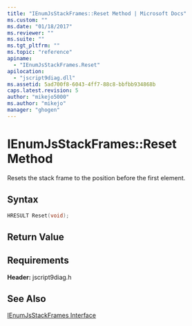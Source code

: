 ```yaml
---
title: "IEnumJsStackFrames::Reset Method | Microsoft Docs"
ms.custom: ""
ms.date: "01/18/2017"
ms.reviewer: ""
ms.suite: ""
ms.tgt_pltfrm: ""
ms.topic: "reference"
apiname: 
  - "IEnumJsStackFrames.Reset"
apilocation: 
  - "jscript9diag.dll"
ms.assetid: 5ad700f8-6043-4ff7-88c8-bbfbb934868b
caps.latest.revision: 5
author: "mikejo5000"
ms.author: "mikejo"
manager: "ghogen"
---
```

# IEnumJsStackFrames::Reset Method
Resets the stack frame to the position before the first element.  
  
## Syntax  
  
```cpp
HRESULT Reset(void);  
```  
  
## Return Value  
  
## Requirements  
 **Header:** jscript9diag.h  
  
## See Also  
 [IEnumJsStackFrames Interface](../../winscript/reference/ienumjsstackframes-interface.md)